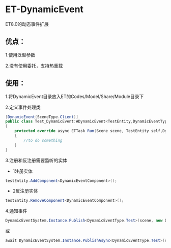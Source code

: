 # ET-DynamicEvent
ET8.0的动态事件扩展

## 优点：

1.使用泛型参数

2.没有使用委托，支持热重载

## 使用：

1.将DynamicEvent目录放入ET的Codes/Model/Share/Module目录下

2.定义事件处理类
```csharp
[DynamicEvent(SceneType.Client)]
public class Test_DynamicEvent:ADynamicEvent<TestEntity,DynamicEventType.Test>
{
    protected override async ETTask Run(Scene scene, TestEntity self,DynamicEventType.Test arg)
    {
        //to do something
    }
}
```

3.注册和反注册需要监听的实体

- 1注册实体
```csharp
testEntity.AddComponent<DynamicEventComponent>();
```

- 2反注册实体
```csharp
testEntity.RemoveComponent<DynamicEventComponent>();
```

4.通知事件
```csharp
DynamicEventSystem.Instance.Publish<DynamicEventType.Test>(scene, new DynamicEventType.Test())
```
或
```csharp
await DynamicEventSystem.Instance.PublishAsync<DynamicEventType.Test>(scene, new DynamicEventType.Test())
```
